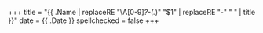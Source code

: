 +++
title = "{{ .Name | replaceRE "\\A[0-9]*?-(.*)" "$1" | replaceRE  "-" " " | title }}"
date = {{ .Date }}
spellchecked = false
+++

